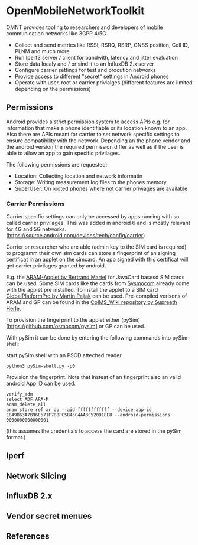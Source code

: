 #  OpenMobileNetworkToolkit

OMNT provides tooling to researchers and developers of mobile communication networks like 3GPP 4/5G. 

  * Collect and send metrics like RSSI, RSRQ, RSRP, GNSS position, Cell ID, PLNM and much more
  * Run Iperf3 server / client for bandwith, latency and jitter evaluation
  * Store data localy and / or sind it to an InfluxDB 2.x server
  * Configure carrier settings for test and procution networks
  * Provide access to different "secret" settings in Android phones
  * Operate with user, root or carrier privialges (different features are limited depending on the permissions)

## Permissions

Android provides a strict permission system to access APIs e.g. for information that make a phone identifiable or its location known to an app.
Also there are APIs meant for carrier to set network specific settings to ensure compatibility with the network. 
Depending an the phone vendor and the android version the required permission differ as well as if the user is able to allow an app to gain
specific privilages.

The following permissions are requested:

  * Location: Collecting location and network informatin
  * Storage: Writing measurement log files to the phones memory
  * SuperUser: On rooted phones where not carrier priviages are available

### Carrier Permissions
Carrier specific settings can only be accessed by apps running with so called carrier privilages. This was added in android 6 and is mostly relevant 
for 4G and 5G networks. (https://source.android.com/devices/tech/config/carrier)

Carrier or researcher who are able (admin key to the SIM card is required) to programm their own sim cards can store a fingerprint of an signing certificat in an applet on the simcard. 
An app signed with this certificat will get carrier privilages granted by android.

E.g. the [ARAM-Applet by Bertrand Martel](https://github.com/bertrandmartel/aram-applet) for JavaCard basesd SIM cards can be used. 
Some SIM cards like the cards from [Sysmocom](http://shop.sysmocom.de/products/sysmoISIM-SJA2) already come with the applet pre installed. 
To install the applet to a SIM card [GlobalPlatformPro by Martin Paljak](https://github.com/martinpaljak/GlobalPlatformPro) can be used.
Pre-compiled verisons of ARAM and GP can be found in the [CoIMS_Wiki repository by Supreeth Herle](https://github.com/herlesupreeth/CoIMS_Wiki).

To provision the fingerprint to the applet either (pySim)[https://github.com/osmocom/pysim] or GP can be used.  

With pySim it can be done by entering the following commands into pySim-shell:

start pySim shell with an PSCD atteched reader
```
python3 pySim-shell.py -p0
```

Provision the fingerprint. Note that insteat of an fingerprint also an valid android App ID can be used.
```
verify_adm
select ADF.ARA-M
aram_delete_all 
aram_store_ref_ar_do --aid ffffffffffff --device-app-id E849B63A7B96E571F788FC5845C4AA3C520D18E8 --android-permissions 0000000000000001
```
(this assumes the credentials to access the card are stored in the pySim format.)

## Iperf

## Network Slicing

## InfluxDB 2.x

## Vendor secret menues

## References
